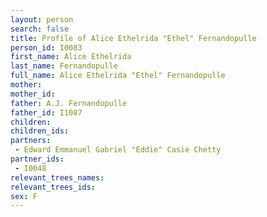 ```yaml
---
layout: person
search: false
title: Profile of Alice Ethelrida "Ethel" Fernandopulle
person_id: I0083
first_name: Alice Ethelrida
last_name: Fernandopulle
full_name: Alice Ethelrida "Ethel" Fernandopulle
mother: 
mother_id: 
father: A.J. Fernandopulle
father_id: I1087
children:
children_ids:
partners:
 - Edward Emmanuel Gabriel "Eddie" Casie Chetty
partner_ids:
 - I0048
relevant_trees_names:
relevant_trees_ids:
sex: F
---
```



